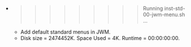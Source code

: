 * >>>>>>>>> Running inst-std-00-jwm-menu.sh ...
  * Add default standard menus in JWM.
  * Disk size = 2474452K. Space Used = 4K. Runtime = 00:00:00:00.

